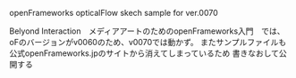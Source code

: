 openFrameworks opticalFlow skech sample for ver.0070

Belyond Interaction　メディアアートのためのopenFrameworks入門　では、
oFのバージョンがv0060のため、v0070では動かず。
またサンプルファイルも公式openFrameworks.jpのサイトから消えてしまっているため
書きなおして公開する